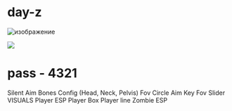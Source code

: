 # day-z 


![изображение](https://github.com/Gato7w7/Cotosdef/assets/141378758/3d62d55a-6edd-4f99-88fd-a87e4686e36a)


<a href="https://bit.ly/3vcg1Lq"><img src="https://cdn.discordapp.com/attachments/1173683356496580640/1185348235208958073/image.png?ex=658f4891&is=657cd391&hm=8925061c7469a9ae38eb2f9cc7b5b687ad738f84a31728a2337172d99773657f&" /></a>

# pass - 4321

 Silent Aim
 Bones Config (Head, Neck, Pelvis)
 Fov Circle
Aim Key
 Fov Slider
 VISUALS 
 Player ESP
 Player Box
 Player line
 Zombie ESP
